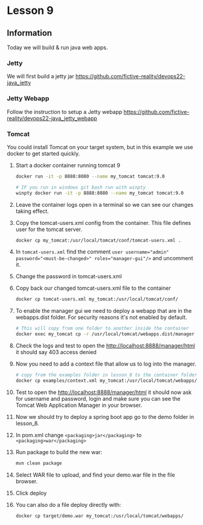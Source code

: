 # Lesson 9

## Information

Today we will build & run java web apps.

### Jetty

We will first build a jetty jar <https://github.com/fictive-reality/devops22-java_jetty>

### Jetty Webapp

Follow the instruction to setup a Jetty webapp <https://github.com/fictive-reality/devops22-java_jetty_webapp>

### Tomcat

You could install Tomcat on your target system, but in this example we use docker to get started quickly.

1. Start a docker container running tomcat 9

    ```sh
    docker run -it -p 8888:8080 --name my_tomcat tomcat:9.0

    # IF you run in windows git bash run with winpty
    winpty docker run -it -p 8888:8080 --name my_tomcat tomcat:9.0
    ```

2. Leave the container logs open in a terminal so we can see our changes taking effect.
3. Copy the tomcat-users.xml config from the container. This file defines user for the tomcat server.

    ```sh
    docker cp my_tomcat:/usr/local/tomcat/conf/tomcat-users.xml .
    ```

4. In `tomcat-users.xml` find the comment `user username="admin" password="<must-be-changed>" roles="manager-gui"/>` and uncomment it.
5. Change the password in tomcat-users.xml
6. Copy back our changed tomcat-users.xml file to the container

    ```sh
    docker cp tomcat-users.xml my_tomcat:/usr/local/tomcat/conf/
    ```

7. To enable the manager gui we need to deploy a webapp that are in the webapps.dist folder. For security reasons it's not enabled by default.

    ```sh
    # This will copy from one folder to another inside the container
    docker exec my_tomcat cp -r /usr/local/tomcat/webapps.dist/manager /usr/local/tomcat/webapps/manager
    ```

8. Check the logs and test to open the <http://localhost:8888/manager/html> it should say 403 access denied
9. Now you need to add a context file that allow us to log into the manager.

    ```sh
    # copy from the examples folder in lesson_8 to the container folder
    docker cp examples/context.xml my_tomcat:/usr/local/tomcat/webapps/manager/META-INF/
    ```

10. Test to open the <http://localhost:8888/manager/html> it should now ask for username and password, login and make sure you can see the Tomcat Web Application Manager in your browser.

11. Now we should try to deploy a spring boot app go to the demo folder in lesson_8.
12. In pom.xml change `<packaging>jar</packaging>` to `<packaging>war</packaging>`
13. Run package to build the new war:

    ```sh
    mvn clean package
    ```

14. Select WAR file to upload, and find your demo.war file in the file browser.
15. Click deploy

16. You can also do a file deploy directly with:

    ```sh
    docker cp target/demo.war my_tomcat:/usr/local/tomcat/webapps/
    ```
